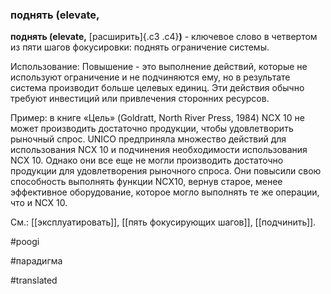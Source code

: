 ### поднять (elevate,

**поднять (elevate,** [расширить]{.c3 .c4}**)** - ключевое слово в четвертом из пяти шагов фокусировки: поднять ограничение системы.

Использование: Повышение - это выполнение действий, которые не используют ограничение и не подчиняются ему, но в результате система производит больше целевых единиц. Эти действия обычно требуют инвестиций или привлечения сторонних ресурсов.

Пример: в книге «Цель» (Goldratt, North River Press, 1984) NCX 10 не может производить достаточно продукции, чтобы удовлетворить рыночный спрос. UNICO предприняла множество действий для использования NCX 10 и подчинения необходимости использования NCX 10. Однако они все еще не могли производить достаточно продукции для удовлетворения рыночного спроса. Они повысили свою способность выполнять функции NCX10, вернув старое, менее эффективное оборудование, которое могло выполнять те же операции, что и NCX 10.

См.: [[эксплуатировать]], [[пять фокусирующих шагов]], [[подчинить]].

#poogi

#парадигма

#translated
